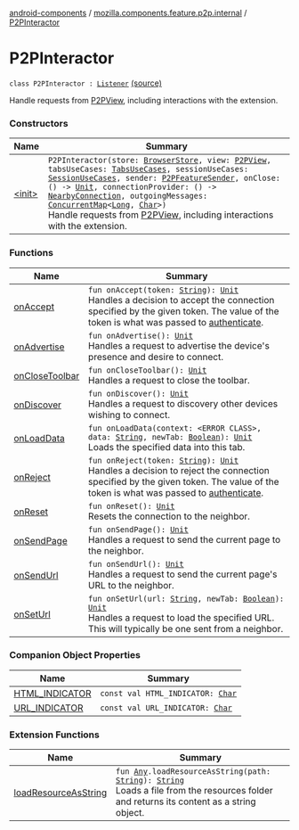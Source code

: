 [android-components](../../index.md) / [mozilla.components.feature.p2p.internal](../index.md) / [P2PInteractor](./index.md)

# P2PInteractor

`class P2PInteractor : `[`Listener`](../../mozilla.components.feature.p2p.view/-p2-p-view/-listener/index.md) [(source)](https://github.com/mozilla-mobile/android-components/blob/master/components/feature/p2p/src/main/java/mozilla/components/feature/p2p/internal/P2PInteractor.kt#L25)

Handle requests from [P2PView](../../mozilla.components.feature.p2p.view/-p2-p-view/index.md), including interactions with the extension.

### Constructors

| Name | Summary |
|---|---|
| [&lt;init&gt;](-init-.md) | `P2PInteractor(store: `[`BrowserStore`](../../mozilla.components.browser.state.store/-browser-store/index.md)`, view: `[`P2PView`](../../mozilla.components.feature.p2p.view/-p2-p-view/index.md)`, tabsUseCases: `[`TabsUseCases`](../../mozilla.components.feature.tabs/-tabs-use-cases/index.md)`, sessionUseCases: `[`SessionUseCases`](../../mozilla.components.feature.session/-session-use-cases/index.md)`, sender: `[`P2PFeatureSender`](../../mozilla.components.feature.p2p/-p2-p-feature/-p2-p-feature-sender/index.md)`, onClose: () -> `[`Unit`](https://kotlinlang.org/api/latest/jvm/stdlib/kotlin/-unit/index.html)`, connectionProvider: () -> `[`NearbyConnection`](../../mozilla.components.lib.nearby/-nearby-connection/index.md)`, outgoingMessages: `[`ConcurrentMap`](http://docs.oracle.com/javase/7/docs/api/java/util/concurrent/ConcurrentMap.html)`<`[`Long`](https://kotlinlang.org/api/latest/jvm/stdlib/kotlin/-long/index.html)`, `[`Char`](https://kotlinlang.org/api/latest/jvm/stdlib/kotlin/-char/index.html)`>)`<br>Handle requests from [P2PView](../../mozilla.components.feature.p2p.view/-p2-p-view/index.md), including interactions with the extension. |

### Functions

| Name | Summary |
|---|---|
| [onAccept](on-accept.md) | `fun onAccept(token: `[`String`](https://kotlinlang.org/api/latest/jvm/stdlib/kotlin/-string/index.html)`): `[`Unit`](https://kotlinlang.org/api/latest/jvm/stdlib/kotlin/-unit/index.html)<br>Handles a decision to accept the connection specified by the given token. The value of the token is what was passed to [authenticate](../../mozilla.components.feature.p2p.view/-p2-p-view/authenticate.md). |
| [onAdvertise](on-advertise.md) | `fun onAdvertise(): `[`Unit`](https://kotlinlang.org/api/latest/jvm/stdlib/kotlin/-unit/index.html)<br>Handles a request to advertise the device's presence and desire to connect. |
| [onCloseToolbar](on-close-toolbar.md) | `fun onCloseToolbar(): `[`Unit`](https://kotlinlang.org/api/latest/jvm/stdlib/kotlin/-unit/index.html)<br>Handles a request to close the toolbar. |
| [onDiscover](on-discover.md) | `fun onDiscover(): `[`Unit`](https://kotlinlang.org/api/latest/jvm/stdlib/kotlin/-unit/index.html)<br>Handles a request to discovery other devices wishing to connect. |
| [onLoadData](on-load-data.md) | `fun onLoadData(context: <ERROR CLASS>, data: `[`String`](https://kotlinlang.org/api/latest/jvm/stdlib/kotlin/-string/index.html)`, newTab: `[`Boolean`](https://kotlinlang.org/api/latest/jvm/stdlib/kotlin/-boolean/index.html)`): `[`Unit`](https://kotlinlang.org/api/latest/jvm/stdlib/kotlin/-unit/index.html)<br>Loads the specified data into this tab. |
| [onReject](on-reject.md) | `fun onReject(token: `[`String`](https://kotlinlang.org/api/latest/jvm/stdlib/kotlin/-string/index.html)`): `[`Unit`](https://kotlinlang.org/api/latest/jvm/stdlib/kotlin/-unit/index.html)<br>Handles a decision to reject the connection specified by the given token. The value of the token is what was passed to [authenticate](../../mozilla.components.feature.p2p.view/-p2-p-view/authenticate.md). |
| [onReset](on-reset.md) | `fun onReset(): `[`Unit`](https://kotlinlang.org/api/latest/jvm/stdlib/kotlin/-unit/index.html)<br>Resets the connection to the neighbor. |
| [onSendPage](on-send-page.md) | `fun onSendPage(): `[`Unit`](https://kotlinlang.org/api/latest/jvm/stdlib/kotlin/-unit/index.html)<br>Handles a request to send the current page to the neighbor. |
| [onSendUrl](on-send-url.md) | `fun onSendUrl(): `[`Unit`](https://kotlinlang.org/api/latest/jvm/stdlib/kotlin/-unit/index.html)<br>Handles a request to send the current page's URL to the neighbor. |
| [onSetUrl](on-set-url.md) | `fun onSetUrl(url: `[`String`](https://kotlinlang.org/api/latest/jvm/stdlib/kotlin/-string/index.html)`, newTab: `[`Boolean`](https://kotlinlang.org/api/latest/jvm/stdlib/kotlin/-boolean/index.html)`): `[`Unit`](https://kotlinlang.org/api/latest/jvm/stdlib/kotlin/-unit/index.html)<br>Handles a request to load the specified URL. This will typically be one sent from a neighbor. |

### Companion Object Properties

| Name | Summary |
|---|---|
| [HTML_INDICATOR](-h-t-m-l_-i-n-d-i-c-a-t-o-r.md) | `const val HTML_INDICATOR: `[`Char`](https://kotlinlang.org/api/latest/jvm/stdlib/kotlin/-char/index.html) |
| [URL_INDICATOR](-u-r-l_-i-n-d-i-c-a-t-o-r.md) | `const val URL_INDICATOR: `[`Char`](https://kotlinlang.org/api/latest/jvm/stdlib/kotlin/-char/index.html) |

### Extension Functions

| Name | Summary |
|---|---|
| [loadResourceAsString](../../mozilla.components.support.test.file/kotlin.-any/load-resource-as-string.md) | `fun `[`Any`](https://kotlinlang.org/api/latest/jvm/stdlib/kotlin/-any/index.html)`.loadResourceAsString(path: `[`String`](https://kotlinlang.org/api/latest/jvm/stdlib/kotlin/-string/index.html)`): `[`String`](https://kotlinlang.org/api/latest/jvm/stdlib/kotlin/-string/index.html)<br>Loads a file from the resources folder and returns its content as a string object. |
